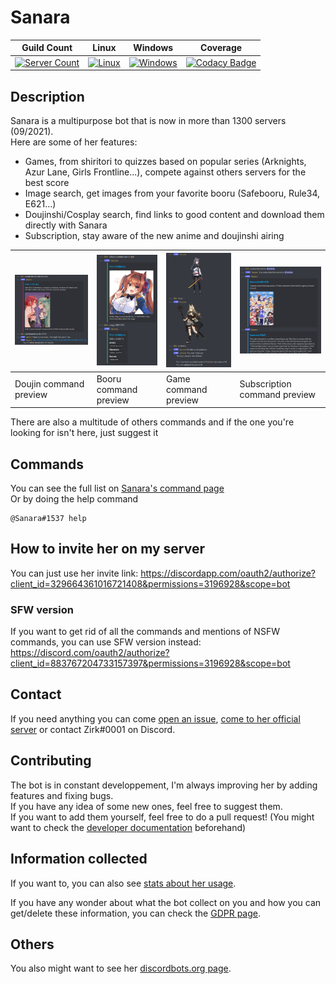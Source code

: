 # Sanara
| Guild Count | Linux | Windows | Coverage |
| --------- | ----- | ------- | -------- |
| [![Server Count](https://img.shields.io/endpoint?color=deepgreen&url=https%3A%2F%2Fapi.zirk.eu%2Fbots.php%3Fname%3DSanara%26shield%3Dtrue)](https://sanara.zirk.eu/stats.html) | [![Linux](https://github.com/Xwilarg/Sanara/workflows/Linux/badge.svg)](https://github.com/Xwilarg/Sanara/actions?query=workflow%3ALinux) | [![Windows](https://github.com/Xwilarg/Sanara/workflows/Windows/badge.svg)](https://github.com/Xwilarg/Sanara/actions?query=workflow%3AWindows) | [![Codacy Badge](https://app.codacy.com/project/badge/Coverage/2e32086b79d44914a697dd58d7545fe3)](https://www.codacy.com/manual/Xwilarg/Sanara?utm_source=github.com&utm_medium=referral&utm_content=Xwilarg/Sanara&utm_campaign=Badge_Coverage) |

## Description
Sanara is a multipurpose bot that is now in more than 1300 servers (09/2021).<br/>
Here are some of her features:
- Games, from shiritori to quizzes based on popular series (Arknights, Azur Lane, Girls Frontline...), compete against others servers for the best score
- Image search, get images from your favorite booru (Safebooru, Rule34, E621...)
- Doujinshi/Cosplay search, find links to good content and download them directly with Sanara
- Subscription, stay aware of the new anime and doujinshi airing

| ![Preview Doujin](Preview/Doujin.png) | ![Preview Booru](Preview/Booru.png) | ![Preview Game](Preview/Game.png) | ![Preview Subscription](Preview/Subscription.png) |
| ------------------------------------- | ----------------------------------- | --------------------------------- | ------------------------------------------------- |
| Doujin command preview                | Booru command preview               | Game command preview              | Subscription command preview                      |
 
There are also a multitude of others commands and if the one you're looking for isn't here, just suggest it

## Commands
You can see the full list on [Sanara's command page](https://sanara.zirk.eu/commands.html)<br/>
Or by doing the help command
```allowEmpty 
@Sanara#1537 help
```

## How to invite her on my server
You can just use her invite link: <https://discordapp.com/oauth2/authorize?client_id=329664361016721408&permissions=3196928&scope=bot>

### SFW version
If you want to get rid of all the commands and mentions of NSFW commands, you can use SFW version instead: <https://discord.com/oauth2/authorize?client_id=883767204733157397&permissions=3196928&scope=bot>

## Contact
If you need anything you can come [open an issue](https://github.com/Xwilarg/Sanara/issues), [come to her official server](https://discordapp.com/invite/H6wMRYV) or contact Zirk#0001 on Discord.

## Contributing
The bot is in constant developpement, I'm always improving her by adding features and fixing bugs.<br/>
If you have any idea of some new ones, feel free to suggest them.<br/>
If you want to add them yourself, feel free to do a pull request! (You might want to check the [developer documentation](https://sanara.zirk.eu/documentation.html) beforehand)

## Information collected
If you want to, you can also see [stats about her usage](https://sanara.zirk.eu/stats.html).

If you have any wonder about what the bot collect on you and how you can get/delete these information, you can check the [GDPR page](https://sanara.zirk.eu/gdpr.html).

## Others
You also might want to see her [discordbots.org page](https://discordbots.org/bot/329664361016721408).
